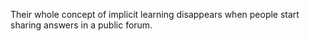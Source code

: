 Their whole concept of implicit learning disappears when people start sharing
answers in a public forum.